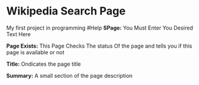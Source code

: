 # Wikipedia Search Page
My first project in programming
#Help 
**SPage:** You Must Enter You Desired Text Here

**Page Exists:** This Page Checks The status Of the page and tells you if this page is available or not

**Title:** Ondicates the page title

**Summary:** A small section of the page description
